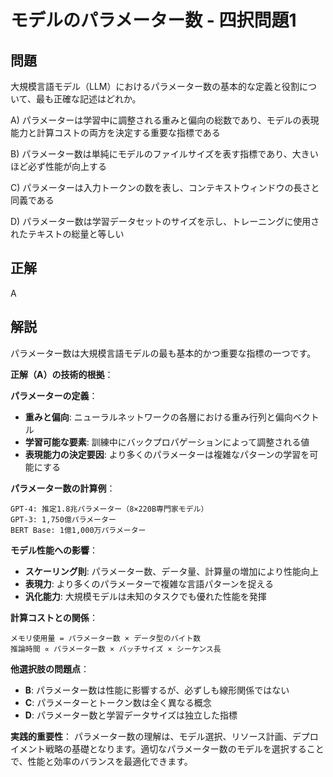 # モデルのパラメーター数 - 四択問題1

## 問題
大規模言語モデル（LLM）におけるパラメーター数の基本的な定義と役割について、最も正確な記述はどれか。

A) パラメーターは学習中に調整される重みと偏向の総数であり、モデルの表現能力と計算コストの両方を決定する重要な指標である

B) パラメーター数は単純にモデルのファイルサイズを表す指標であり、大きいほど必ず性能が向上する

C) パラメーターは入力トークンの数を表し、コンテキストウィンドウの長さと同義である

D) パラメーター数は学習データセットのサイズを示し、トレーニングに使用されたテキストの総量と等しい

## 正解
A

## 解説
パラメーター数は大規模言語モデルの最も基本的かつ重要な指標の一つです。

**正解（A）の技術的根拠**：

**パラメーターの定義**：
- **重みと偏向**: ニューラルネットワークの各層における重み行列と偏向ベクトル
- **学習可能な要素**: 訓練中にバックプロパゲーションによって調整される値
- **表現能力の決定要因**: より多くのパラメーターは複雑なパターンの学習を可能にする

**パラメーター数の計算例**：
```
GPT-4: 推定1.8兆パラメーター（8×220B専門家モデル）
GPT-3: 1,750億パラメーター
BERT Base: 1億1,000万パラメーター
```

**モデル性能への影響**：
- **スケーリング則**: パラメーター数、データ量、計算量の増加により性能向上
- **表現力**: より多くのパラメーターで複雑な言語パターンを捉える
- **汎化能力**: 大規模モデルは未知のタスクでも優れた性能を発揮

**計算コストとの関係**：
```
メモリ使用量 = パラメーター数 × データ型のバイト数
推論時間 ∝ パラメーター数 × バッチサイズ × シーケンス長
```

**他選択肢の問題点**：
- **B**: パラメーター数は性能に影響するが、必ずしも線形関係ではない
- **C**: パラメーターとトークン数は全く異なる概念
- **D**: パラメーター数と学習データサイズは独立した指標

**実践的重要性**：
パラメーター数の理解は、モデル選択、リソース計画、デプロイメント戦略の基礎となります。適切なパラメーター数のモデルを選択することで、性能と効率のバランスを最適化できます。 